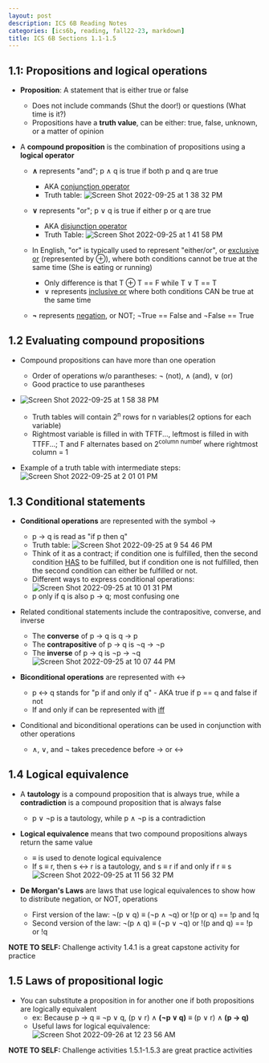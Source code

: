 ```yaml
---
layout: post
description: ICS 6B Reading Notes
categories: [ics6b, reading, fall22-23, markdown]
title: ICS 6B Sections 1.1-1.5
---
```


## 1.1: Propositions and logical operations

- **Proposition**: A statement that is either true or false
    - Does not include commands (Shut the door!) or questions (What time is it?)
    - Propositions have a **truth value**, can be either: true, false, unknown, or a matter of opinion

- A **compound proposition** is the combination of propositions using a **logical operator**
    - **∧** represents "and"; p ∧ q is true if both p and q are true
        - AKA <u>conjunction operator</u>
        - Truth table: ![Screen Shot 2022-09-25 at 1 38 32 PM](https://user-images.githubusercontent.com/54915685/192164581-8aba8598-5a40-40e3-b29a-991c2360ddc9.png)

    - **∨** represents "or"; p ∨ q is true if either p or q are true
        - AKA <u>disjunction operator</u>
        - Truth Table: ![Screen Shot 2022-09-25 at 1 41 58 PM](https://user-images.githubusercontent.com/54915685/192164678-3dd82aed-cba3-423f-b7af-d6fa8ba5ecb5.png)
    
    - In English, "or" is typically used to represent "either/or", or <u>exclusive or</u> (represented by ⊕), where both conditions cannot be true at the same time (She is eating or running)
        - Only difference is that T ⊕ T == F while T ∨ T == T
        - ∨ represents <u>inclusive or</u> where both conditions CAN be true at the same time

    - **¬** represents <u>negation</u>, or NOT; ¬True == False and ¬False == True

## 1.2 Evaluating compound propositions

- Compound propositions can have more than one operation
    - Order of operations w/o parantheses: ¬ (not), ∧ (and), ∨ (or)
    - Good practice to use parantheses

- ![Screen Shot 2022-09-25 at 1 58 38 PM](https://user-images.githubusercontent.com/54915685/192165376-5f776dde-786b-42c5-95ec-0d0331e5bd87.png)
    - Truth tables will contain 2<sup>n</sup> rows for n variables(2 options for each variable)
    - Rightmost variable is filled in with TFTF..., leftmost is filled in with TTFF...; T and F alternates based on 2<sup>column number</sup> where rightmost column = 1

- Example of a truth table with intermediate steps: ![Screen Shot 2022-09-25 at 2 01 01 PM](https://user-images.githubusercontent.com/54915685/192165478-8ccceeaf-9062-4ea6-bee1-c0e8754272ce.png)

## 1.3 Conditional statements

- **Conditional operations** are represented with the symbol →
    - p → q is read as "if p then q"
    - Truth table: ![Screen Shot 2022-09-25 at 9 54 46 PM](https://user-images.githubusercontent.com/54915685/192196624-382641a9-8e18-4d3f-a201-a828ea5475ad.png)
    - Think of it as a contract; if condition one is fulfilled, then the second condition <u>HAS</u> to be fulfilled, but if condition one is not fulfilled, then the second condition can either be fulfilled or not.
    - Different ways to express conditional operations: ![Screen Shot 2022-09-25 at 10 01 31 PM](https://user-images.githubusercontent.com/54915685/192197279-6f537ba4-337b-4137-bfdb-b18617de2cda.png)
    - p only if q is also p → q; most confusing one

- Related conditional statements include the contrapositive, converse, and inverse
    - The **converse** of  p → q is q → p
    - The **contrapositive** of p → q is ¬q → ¬p
    - The **inverse** of p → q is ¬p → ¬q
![Screen Shot 2022-09-25 at 10 07 44 PM](https://user-images.githubusercontent.com/54915685/192197923-e9d272ae-0ed0-4c83-b7b6-2e8307b18485.png)

- **Biconditional operations** are represented with ↔
    - p ↔ q stands for "p if and only if q" - AKA true if p == q and false if not
    - If and only if can be represented with <u>iff</u> 

- Conditional and biconditional operations can be used in conjunction with other operations
    - ∧, ∨, and ¬ takes precedence before → or ↔

## 1.4 Logical equivalence

- A **tautology** is a compound proposition that is always true, while a **contradiction** is a compound proposition that is always false
    - p ∨ ¬p is a tautology, while p ∧ ¬p is a contradiction

- **Logical equivalence** means that two compound propositions always return the same value
    - ≡ is used to denote logical equivalence
    - If s ≡ r, then s ↔ r is a tautology, and s ≡ r if and only if r ≡ s
![Screen Shot 2022-09-25 at 11 56 32 PM](https://user-images.githubusercontent.com/54915685/192212413-dc1f1874-9a32-4a19-b59d-1620cd1211f0.png)

- **De Morgan's Laws** are laws that use logical equivalences to show how to distribute negation, or NOT, operations
    - First version of the law: ¬(p ∨ q) ≡ (¬p ∧ ¬q) or !(p or q) == !p and !q
    - Second version of the law: ¬(p ∧ q) ≡ (¬p ∨ ¬q) or !(p and q) == !p or !q

**NOTE TO SELF:** Challenge activity 1.4.1 is a great capstone activity for practice

## 1.5 Laws of propositional logic

- You can substitute a proposition in for another one if both propositions are logically equivalent
    - ex: Because p → q ≡ ¬p ∨ q, (p ∨ r) ∧ **(¬p ∨ q)** ≡ (p ∨ r) ∧ **(p → q)**
    - Useful laws for logical equivalence: ![Screen Shot 2022-09-26 at 12 23 56 AM](https://user-images.githubusercontent.com/54915685/192217023-af49871d-8b47-40c3-8c56-5292817297a2.png)

**NOTE TO SELF:** Challenge activities 1.5.1-1.5.3 are great practice activities